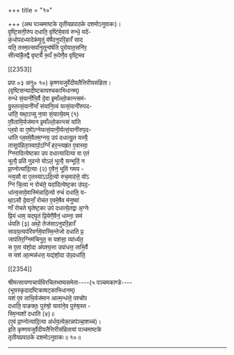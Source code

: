 +++
title = "१०"

+++
(अथ पञ्चमाष्टके तृतीयप्रपाठके दशमोऽनुवाकः)।  
वृ॒ष्टि॒सनी॒रु॑प दधाति॒ वृष्टि॑मे॒वाव॑ रुन्धे॒ यदे॑-  
क॒धोपदध्यादेक॑मृ॒तुं व॑र्षेदनुपरि॒हारँ॑ साद  
यति॒ तस्मा॒त्सर्वा॑नृ॒तून्व॑र्षति पुरोवात॒सनि॑र॒  
सीत्या॑है॒तद्वै वृष्ट्यै॑ रू॒पँ रू॒पेणै॒व वृष्टि॒मव

[[2353]]

प्रपा ०३ अनु० १०) कृष्णयजुर्वेदीयतैत्तिरीयसंहिता।  
(वृष्टिसन्यादीष्टकापश्चकाभिधानम्)  
रुन्धे सं॒यानी॑भि॒र्वै दे॒वा इ॒माँल्लो॒कान्त्सम॑-  
यु॒स्तत्सं॒यानी॑नाँ संयानि॒त्वं यत्सं॒यानी॑रुपद-  
धा॑ति॒ यथा॒ऽप्सु ना॒वा सं॒यात्ये॒वम् (१)  
ए॒वैतामि॒र्यज॑मान इ॒माँल्लो॒कान्त्सं या॑ति  
प्ल॒वो वा ए॒षो॑ऽग्नेयत्सं॒यानी॒र्यत्सं॒यानी॑रुप॒द-  
धा॑ति प्ल॒वमे॒वैतम॒ग्नय॒ उप॑ दधात्यु॒त यस्यै॒  
तासूप॑हिता॒स्वापो॒ऽग्निँ हर॒न्त्यह्र॑त ए॒वास्या॒  
ग्निरादित्येष्टका उप दधात्यादित्या वा एतं  
भूत्यै॒ प्रति॑ नुदन्ते योऽलं॒ भूत्यै॒ सन्भूतिं॒ न  
प्रा॒प्नोत्या॑दि॒त्याः (२) ए॒वैनं॒ भूति॑ गमय -  
न्त्य॒सौ वा ए॒तस्या॑ऽऽदि॒त्यो रुच॒माद॑त्ते॒ यो॑ऽ  
ग्नि॑ चि॒त्वा न रोच॑ते॒ यदा॑दित्येष्ट॒का उ॑पद॒-  
धा॑त्य॒सावे॒वास्मि॑न्नादि॒त्यो रुचं॑ दधाति॒ य-  
था॒ऽसौ दे॒वानाँ॒ रोच॑त ए॒वमे॒षैव म॑नुष्या॑  
णाँ रोचते घृतेष्ट॒का उप॑ दधात्ये॒तद्वा अ॒ग्नेः  
प्रि॒यं धाम॒ यद्घृ॒तं प्रि॒येणै॒वैनं॒ धाम्ना॒ सम॑  
र्धयति (३) अथो॒ तेज॑साऽनुपरि॒हारँ  
सादय॒त्यप॑रिवर्गमे॒वास्मि॒न्तेजो दधाति प्र॒  
जाप॑तिर॒ग्निम॑चिनुत॒ स यश॑सा॒ व्या॑र्ध्यत॒  
स ए॒ता य॑शो॒दा अ॑पश्य॒त्ता उपा॑धत्त॒ ताभि॒र्वै  
स यश॑ आ॒त्मन्न॑धत्त॒ यद्य॑शो॒दा उ॑प॒दधा॑ति॒

[[2354]]

श्रीमत्सायणाचार्यविरचितभाष्यसमेता----(५ पञ्चमकाण्डे----  
(भूयस्कृदादष्टिकाषट्काभिधानम्)  
यश॑ ए॒व ताभि॒र्यज॑मान आत्म॒न्ध॑त्ते॒ पश्चो॑प  
दधाति॒ पाङक्तः॒ पुरु॑षो॒ यावा॑ने॒व पुरु॑ष॒स्त -  
स्मि॒न्यशो॑ दधाति (४)॥  
(ए॒वं प्रा॒प्नोत्यादि॒त्या अ॑र्धय॒त्येका॒न्नप॑ञ्चा॒शच्च॑)।  
इति कृष्णयजुर्वेदीयतैत्तिरीसंहितायां पञ्चमाष्टके  
तृतीयप्रपाठके दशमोऽनुवाकः॥ १०॥
___________
